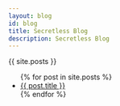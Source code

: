 ```yaml
---
layout: blog
id: blog
title: Secretless Blog
description: Secretless Blog
---
```


<p>{{ site.posts }}</p>

<ul>
  {% for post in site.posts %}
    <li>
      <a href="{{ post.url }}">{{ post.title }}</a>
    </li>
  {% endfor %}
</ul>
